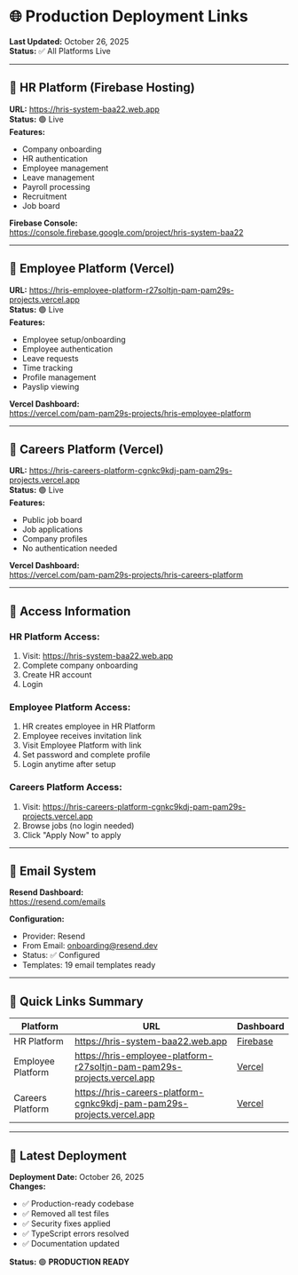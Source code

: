 # 🌐 Production Deployment Links

**Last Updated:** October 26, 2025  
**Status:** ✅ All Platforms Live

---

## 🏢 HR Platform (Firebase Hosting)
**URL:** https://hris-system-baa22.web.app  
**Status:** 🟢 Live  
**Features:**
- Company onboarding
- HR authentication
- Employee management
- Leave management
- Payroll processing
- Recruitment
- Job board

**Firebase Console:**  
https://console.firebase.google.com/project/hris-system-baa22

---

## 👥 Employee Platform (Vercel)
**URL:** https://hris-employee-platform-r27soltjn-pam-pam29s-projects.vercel.app  
**Status:** 🟢 Live  
**Features:**
- Employee setup/onboarding
- Employee authentication
- Leave requests
- Time tracking
- Profile management
- Payslip viewing

**Vercel Dashboard:**  
https://vercel.com/pam-pam29s-projects/hris-employee-platform

---

## 💼 Careers Platform (Vercel)
**URL:** https://hris-careers-platform-cgnkc9kdj-pam-pam29s-projects.vercel.app  
**Status:** 🟢 Live  
**Features:**
- Public job board
- Job applications
- Company profiles
- No authentication needed

**Vercel Dashboard:**  
https://vercel.com/pam-pam29s-projects/hris-careers-platform

---

## 🔑 Access Information

### **HR Platform Access:**
1. Visit: https://hris-system-baa22.web.app
2. Complete company onboarding
3. Create HR account
4. Login

### **Employee Platform Access:**
1. HR creates employee in HR Platform
2. Employee receives invitation link
3. Visit Employee Platform with link
4. Set password and complete profile
5. Login anytime after setup

### **Careers Platform Access:**
1. Visit: https://hris-careers-platform-cgnkc9kdj-pam-pam29s-projects.vercel.app
2. Browse jobs (no login needed)
3. Click "Apply Now" to apply

---

## 📧 Email System

**Resend Dashboard:**  
https://resend.com/emails

**Configuration:**
- Provider: Resend
- From Email: onboarding@resend.dev
- Status: ✅ Configured
- Templates: 19 email templates ready

---

## 🎯 Quick Links Summary

| Platform | URL | Dashboard |
|----------|-----|-----------|
| HR Platform | https://hris-system-baa22.web.app | [Firebase](https://console.firebase.google.com/project/hris-system-baa22) |
| Employee Platform | https://hris-employee-platform-r27soltjn-pam-pam29s-projects.vercel.app | [Vercel](https://vercel.com/pam-pam29s-projects/hris-employee-platform) |
| Careers Platform | https://hris-careers-platform-cgnkc9kdj-pam-pam29s-projects.vercel.app | [Vercel](https://vercel.com/pam-pam29s-projects/hris-careers-platform) |

---

## 🚀 Latest Deployment

**Deployment Date:** October 26, 2025  
**Changes:**
- ✅ Production-ready codebase
- ✅ Removed all test files
- ✅ Security fixes applied
- ✅ TypeScript errors resolved
- ✅ Documentation updated

**Status:** 🟢 **PRODUCTION READY**
